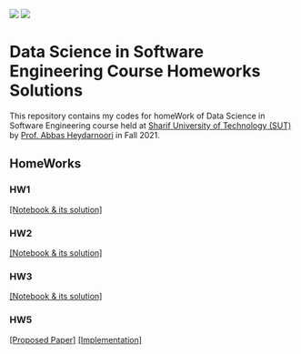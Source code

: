 ![](https://img.shields.io/github/license/PouyaKhn/DS4SE)
![](https://img.shields.io/github/repo-size/PouyaKhn/DS4SE)

# Data Science in Software Engineering Course Homeworks Solutions
This repository contains my codes for homeWork of Data Science in Software Engineering course held at [Sharif University of Technology (SUT)](https://en.sharif.edu/) by [Prof. Abbas Heydarnoori](https://scholar.google.com/citations?user=s5vgK3kAAAAJ&hl=en) in Fall 2021.

## HomeWorks

### HW1

[[Notebook & its solution]](HW1/HW1.ipynb)

### HW2

[[Notebook & its solution]](HW2/HW2.ipynb)

### HW3

[[Notebook & its solution]](HW3/HW3.ipynb)

### HW5

[[Proposed Paper]](HW5/HW5.pdf) [[Implementation]](HW5/Implementation)
